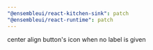 ```yaml
---
"@ensembleui/react-kitchen-sink": patch
"@ensembleui/react-runtime": patch
---
```


center align button's icon when no label is given
